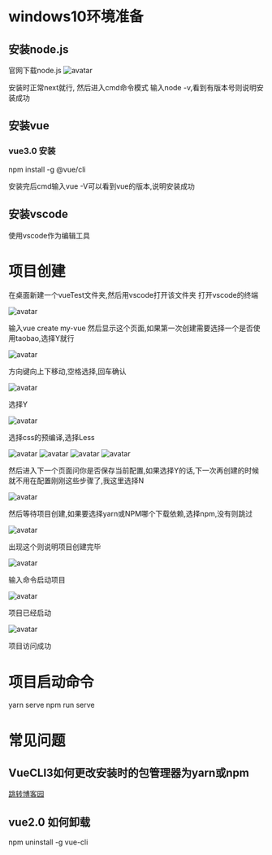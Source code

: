 # windows10环境准备
## 安装node.js
官网下载node.js
![avatar](assets/1.jpg)

安装时正常next就行,
然后进入cmd命令模式
输入node -v,看到有版本号则说明安装成功
## 安装vue
### vue3.0 安装
npm install -g @vue/cli

安装完后cmd输入vue -V可以看到vue的版本,说明安装成功

## 安装vscode
使用vscode作为编辑工具
# 项目创建
在桌面新建一个vueTest文件夹,然后用vscode打开该文件夹
打开vscode的终端

![avatar](assets/2.jpg)

输入vue create my-vue
然后显示这个页面,如果第一次创建需要选择一个是否使用taobao,选择Y就行

![avatar](assets/3.jpg)

方向键向上下移动,空格选择,回车确认

![avatar](assets/4.jpg)

选择Y

![avatar](assets/5.jpg)

选择css的预编译,选择Less

![avatar](assets/6.jpg)
![avatar](assets/7.jpg)
![avatar](assets/8.jpg)
![avatar](assets/9.jpg)

然后进入下一个页面问你是否保存当前配置,如果选择Y的话,下一次再创建的时候就不用在配置刚刚这些步骤了,我这里选择N

![avatar](assets/10.jpg)

然后等待项目创建,如果要选择yarn或NPM哪个下载依赖,选择npm,没有则跳过

![avatar](assets/11.jpg)

出现这个则说明项目创建完毕

![avatar](assets/12.jpg)

输入命令启动项目

![avatar](assets/13.jpg)

项目已经启动

![avatar](assets/14.jpg)

项目访问成功
# 项目启动命令
yarn serve
npm run serve

# 常见问题
## VueCLI3如何更改安装时的包管理器为yarn或npm
[跳转博客园](https://www.cnblogs.com/saysmy/p/10064573.html)
## vue2.0 如何卸载
npm uninstall -g vue-cli
